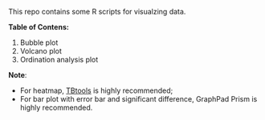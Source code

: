 This repo contains some R scripts for visualzing data.

**Table of Contens:**

1. Bubble plot
2. Volcano plot
3. Ordination analysis plot

**Note**: 

- For heatmap, [TBtools](https://github.com/CJ-Chen/TBtools-II/releases) is highly recommended;
- For bar plot with error bar and significant difference, GraphPad Prism is highly recommended.